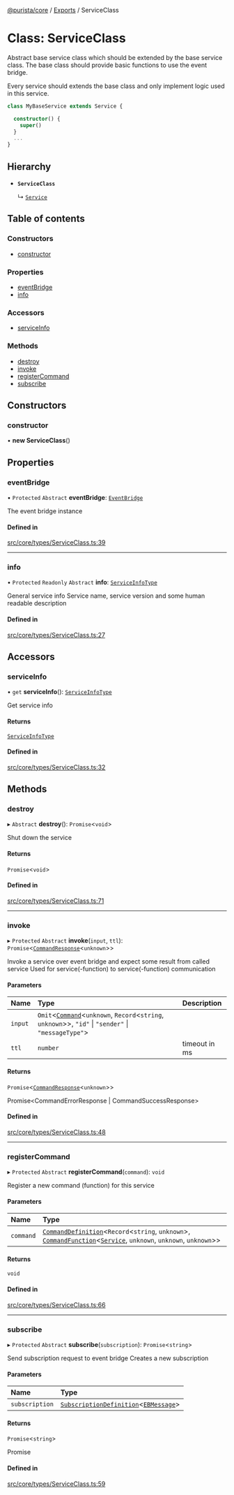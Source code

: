 [@purista/core](../README.md) / [Exports](../modules.md) / ServiceClass

# Class: ServiceClass

Abstract base service class which should be extended by the base service class.
The base class should provide basic functions to use the event bridge.

Every service should extends the base class and only implement logic used in this service.

```typescript
class MyBaseService extends Service {

  constructor() {
    super()
  }
  ...
}
```

## Hierarchy

- **`ServiceClass`**

  ↳ [`Service`](Service.md)

## Table of contents

### Constructors

- [constructor](ServiceClass.md#constructor)

### Properties

- [eventBridge](ServiceClass.md#eventbridge)
- [info](ServiceClass.md#info)

### Accessors

- [serviceInfo](ServiceClass.md#serviceinfo)

### Methods

- [destroy](ServiceClass.md#destroy)
- [invoke](ServiceClass.md#invoke)
- [registerCommand](ServiceClass.md#registercommand)
- [subscribe](ServiceClass.md#subscribe)

## Constructors

### constructor

• **new ServiceClass**()

## Properties

### eventBridge

• `Protected` `Abstract` **eventBridge**: [`EventBridge`](../interfaces/EventBridge.md)

The event bridge instance

#### Defined in

[src/core/types/ServiceClass.ts:39](https://github.com/sebastianwessel/purista/blob/59536dd/src/core/types/ServiceClass.ts#L39)

___

### info

• `Protected` `Readonly` `Abstract` **info**: [`ServiceInfoType`](../modules.md#serviceinfotype)

General service info
Service name, service version and some human readable description

#### Defined in

[src/core/types/ServiceClass.ts:27](https://github.com/sebastianwessel/purista/blob/59536dd/src/core/types/ServiceClass.ts#L27)

## Accessors

### serviceInfo

• `get` **serviceInfo**(): [`ServiceInfoType`](../modules.md#serviceinfotype)

Get service info

#### Returns

[`ServiceInfoType`](../modules.md#serviceinfotype)

#### Defined in

[src/core/types/ServiceClass.ts:32](https://github.com/sebastianwessel/purista/blob/59536dd/src/core/types/ServiceClass.ts#L32)

## Methods

### destroy

▸ `Abstract` **destroy**(): `Promise`<`void`\>

Shut down the service

#### Returns

`Promise`<`void`\>

#### Defined in

[src/core/types/ServiceClass.ts:71](https://github.com/sebastianwessel/purista/blob/59536dd/src/core/types/ServiceClass.ts#L71)

___

### invoke

▸ `Protected` `Abstract` **invoke**(`input`, `ttl`): `Promise`<[`CommandResponse`](../modules.md#commandresponse)<`unknown`\>\>

Invoke a service over event bridge and expect some result from called service
Used for service(-function) to service(-function) communication

#### Parameters

| Name | Type | Description |
| :------ | :------ | :------ |
| `input` | `Omit`<[`Command`](../modules.md#command)<`unknown`, `Record`<`string`, `unknown`\>\>, ``"id"`` \| ``"sender"`` \| ``"messageType"``\> |  |
| `ttl` | `number` | timeout in ms |

#### Returns

`Promise`<[`CommandResponse`](../modules.md#commandresponse)<`unknown`\>\>

Promise<CommandErrorResponse | CommandSuccessResponse>

#### Defined in

[src/core/types/ServiceClass.ts:48](https://github.com/sebastianwessel/purista/blob/59536dd/src/core/types/ServiceClass.ts#L48)

___

### registerCommand

▸ `Protected` `Abstract` **registerCommand**(`command`): `void`

Register a new command (function) for this service

#### Parameters

| Name | Type |
| :------ | :------ |
| `command` | [`CommandDefinition`](../modules.md#commanddefinition)<`Record`<`string`, `unknown`\>, [`CommandFunction`](../modules.md#commandfunction)<[`Service`](Service.md), `unknown`, `unknown`, `unknown`\>\> |

#### Returns

`void`

#### Defined in

[src/core/types/ServiceClass.ts:66](https://github.com/sebastianwessel/purista/blob/59536dd/src/core/types/ServiceClass.ts#L66)

___

### subscribe

▸ `Protected` `Abstract` **subscribe**(`subscription`): `Promise`<`string`\>

Send subscription request to event bridge
Creates a new subscription

#### Parameters

| Name | Type |
| :------ | :------ |
| `subscription` | [`SubscriptionDefinition`](../modules.md#subscriptiondefinition)<[`EBMessage`](../modules.md#ebmessage)\> |

#### Returns

`Promise`<`string`\>

Promise<SubscriptionId>

#### Defined in

[src/core/types/ServiceClass.ts:59](https://github.com/sebastianwessel/purista/blob/59536dd/src/core/types/ServiceClass.ts#L59)
